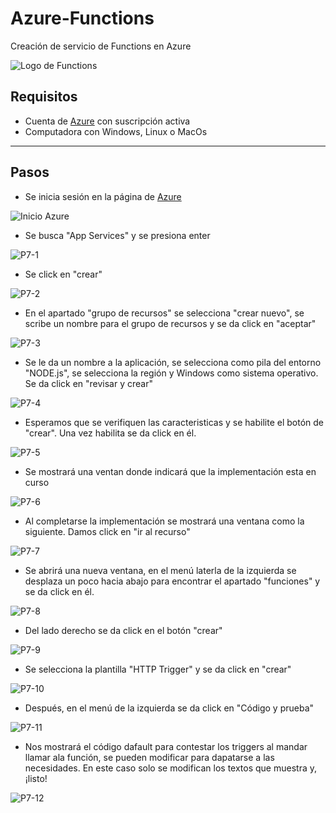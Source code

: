 # Azure-Functions
Creación de servicio de Functions en Azure

![Logo de Functions](https://github.com/AlanAlvaradoR/Azure-Functions/blob/main/imagenes/Functions.jpg)

## Requisitos

- Cuenta de [Azure](https://portal.azure.com/) con suscripción activa
- Computadora con Windows, Linux o MacOs

---------------------------------------------------------

## Pasos

- Se inicia sesión en la página de [Azure](https://portal.azure.com/)

![Inicio Azure](https://github.com/AlanAlvaradoR/Azure-Functions/blob/main/imagenes/inicio%20Azure.PNG)

- Se busca "App Services" y se presiona enter

![P7-1](https://github.com/AlanAlvaradoR/Azure-Functions/blob/main/imagenes/P7-1.PNG)

- Se click en "crear"

![P7-2](https://github.com/AlanAlvaradoR/Azure-Functions/blob/main/imagenes/P7-2.PNG)

- En el apartado "grupo de recursos" se selecciona "crear nuevo", se scribe un nombre para el grupo de recursos y se da click en "aceptar"

![P7-3](https://github.com/AlanAlvaradoR/Azure-Functions/blob/main/imagenes/P7-3.PNG)

- Se le da un nombre a la aplicación, se selecciona como pila del entorno "NODE.js", se selecciona la región y Windows como sistema operativo. Se da click en "revisar y crear"

![P7-4](https://github.com/AlanAlvaradoR/Azure-Functions/blob/main/imagenes/P7-4.PNG)

- Esperamos que se verifiquen las caracteristicas y se habilite el botón de "crear". Una vez habilita se da click en él.

![P7-5](https://github.com/AlanAlvaradoR/Azure-Functions/blob/main/imagenes/P7-5.PNG)

- Se mostrará una ventan donde indicará que la implementación esta en curso

![P7-6](https://github.com/AlanAlvaradoR/Azure-Functions/blob/main/imagenes/P7-6.PNG)

- Al completarse la implementación se mostrará una ventana como la siguiente. Damos click en "ir al recurso"

![P7-7](https://github.com/AlanAlvaradoR/Azure-Functions/blob/main/imagenes/P7-7.PNG)

- Se abrirá una nueva ventana, en el menú laterla de la izquierda se desplaza un poco hacia abajo para encontrar el apartado "funciones" y se da click en él.

![P7-8](https://github.com/AlanAlvaradoR/Azure-Functions/blob/main/imagenes/P7-8.PNG)

- Del lado derecho se da click en el botón "crear"

![P7-9](https://github.com/AlanAlvaradoR/Azure-Functions/blob/main/imagenes/P7-9.PNG)

- Se selecciona la plantilla "HTTP Trigger" y se da click en "crear"

![P7-10](https://github.com/AlanAlvaradoR/Azure-Functions/blob/main/imagenes/P7-10.PNG)

- Después, en el menú de la izquierda se da click en "Código y prueba"

![P7-11](https://github.com/AlanAlvaradoR/Azure-Functions/blob/main/imagenes/P7-11.PNG)

- Nos mostrará el código dafault para contestar los triggers al mandar llamar ala función, se pueden modificar para dapatarse a las necesidades. En este caso solo se modifican los textos que muestra y, ¡listo!

![P7-12](https://github.com/AlanAlvaradoR/Azure-Functions/blob/main/imagenes/P7-12.PNG)


